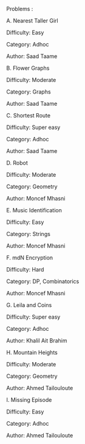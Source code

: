 Problems : 

A. Nearest Taller Girl

Difficulty: Easy 

Category: Adhoc

Author: Saad Taame 

B. Flower Graphs

Difficulty: Moderate 

Category: Graphs

Author: Saad Taame 

C. Shortest Route

Difficulty: Super easy  

Category: Adhoc

Author: Saad Taame 

D. Robot

Difficulty: Moderate

Category: Geometry

Author: Moncef Mhasni

E. Music Identification

Difficulty: Easy

Category: Strings

Author: Moncef Mhasni

F. mdN Encryption

Difficulty: Hard

Category: DP, Combinatorics 

Author: Moncef Mhasni

G. Leila and Coins

Difficulty: Super easy

Category: Adhoc

Author: Khalil Ait Brahim

H. Mountain Heights

Difficulty: Moderate

Category: Geometry

Author: Ahmed Tailouloute

I. Missing Episode

Difficulty: Easy

Category: Adhoc

Author: Ahmed Tailouloute

